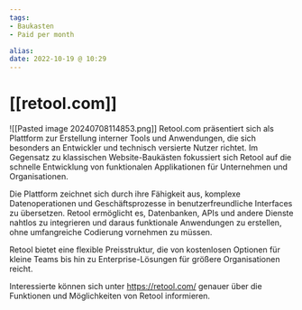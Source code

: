 ```yaml
---
tags: 
- Baukasten
- Paid per month

alias:
date: 2022-10-19 @ 10:29
---
```


# [[retool.com]]
![[Pasted image 20240708114853.png]]
Retool.com präsentiert sich als  Plattform zur Erstellung interner Tools und Anwendungen, die sich besonders an Entwickler und technisch versierte Nutzer richtet. Im Gegensatz zu klassischen Website-Baukästen fokussiert sich Retool auf die schnelle Entwicklung von funktionalen Applikationen für Unternehmen und Organisationen.

Die Plattform zeichnet sich durch ihre Fähigkeit aus, komplexe Datenoperationen und Geschäftsprozesse in benutzerfreundliche Interfaces zu übersetzen. Retool ermöglicht es, Datenbanken, APIs und andere Dienste nahtlos zu integrieren und daraus funktionale Anwendungen zu erstellen, ohne umfangreiche Codierung vornehmen zu müssen.

Retool bietet eine flexible Preisstruktur, die von kostenlosen Optionen für kleine Teams bis hin zu Enterprise-Lösungen für größere Organisationen reicht. 

Interessierte können sich unter https://retool.com/ genauer über die Funktionen und Möglichkeiten von Retool informieren. 

